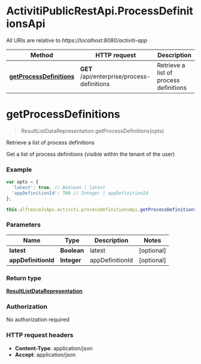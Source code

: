 # ActivitiPublicRestApi.ProcessDefinitionsApi

All URIs are relative to *https://localhost:8080/activiti-app*

Method | HTTP request | Description
------------- | ------------- | -------------
[**getProcessDefinitions**](ProcessDefinitionsApi.md#getProcessDefinitions) | **GET** /api/enterprise/process-definitions | Retrieve a list of process definitions


<a name="getProcessDefinitions"></a>
# **getProcessDefinitions**
> ResultListDataRepresentation getProcessDefinitions(opts)

Retrieve a list of process definitions

Get a list of process definitions (visible within the tenant of the user)

### Example
```javascript
var opts = { 
  'latest': true, // Boolean | latest
  'appDefinitionId': 789 // Integer | appDefinitionId
};

this.alfrescoJsApi.activiti.processDefinitionsApi.getProcessDefinitions(opts);
```

### Parameters

Name | Type | Description  | Notes
------------- | ------------- | ------------- | -------------
 **latest** | **Boolean**| latest | [optional] 
 **appDefinitionId** | **Integer**| appDefinitionId | [optional] 

### Return type

[**ResultListDataRepresentation**](ResultListDataRepresentation.md)

### Authorization

No authorization required

### HTTP request headers

 - **Content-Type**: application/json
 - **Accept**: application/json

